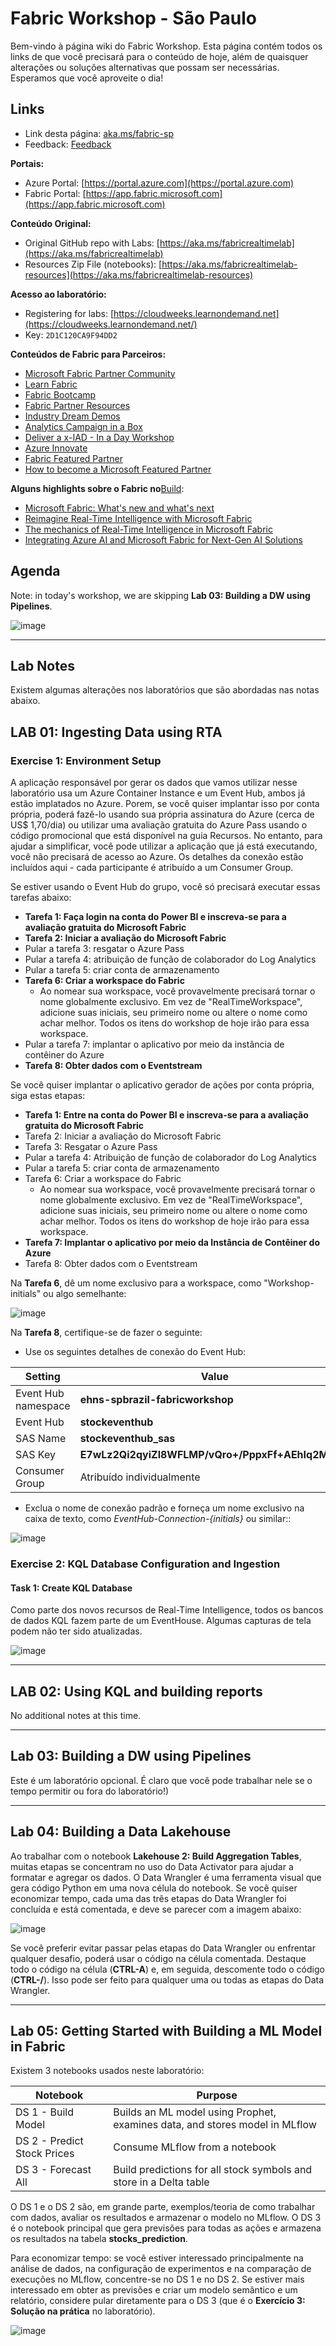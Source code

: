 # Fabric Workshop -  São Paulo

Bem-vindo à página wiki do Fabric Workshop. Esta página contém todos os links de que você precisará para o conteúdo de hoje, além de quaisquer alterações ou soluções alternativas que possam ser necessárias. Esperamos que você aproveite o dia!
 
## Links
 
* Link desta página: [aka.ms/fabric-sp](https://aka.ms/fabric-sp)
* Feedback: [Feedback](https://forms.office.com/pages/responsepage.aspx?id=v4j5cvGGr0GRqy180BHbR5UnTHndg5dHvqF4p45wkjZURFZONzBXNUtTNzZRWEpSV0VLRURXSlM3Ti4u&origin=QRCode&qrcodeorigin=presentation)
 
**Portais:**
* Azure Portal: [https://portal.azure.com](https://portal.azure.com)
* Fabric Portal: [https://app.fabric.microsoft.com](https://app.fabric.microsoft.com)
 
**Conteúdo Original:**
* Original GitHub repo with Labs: [https://aka.ms/fabricrealtimelab](https://aka.ms/fabricrealtimelab)
* Resources Zip File (notebooks): [https://aka.ms/fabricrealtimelab-resources](https://aka.ms/fabricrealtimelab-resources)
 
**Acesso ao laboratório:**
* Registering for labs: [https://cloudweeks.learnondemand.net](https://cloudweeks.learnondemand.net/)
* Key: `2D1C120CA9F94DD2`

 
**Conteúdos de Fabric para Parceiros:**
* [Microsoft Fabric Partner Community](https://aka.ms/JoinFabricPartnerCommunity)
* [Learn Fabric](https://aka.ms/learn-fabric)
* [Fabric Bootcamp](https://aka.ms/azuredepthworkshops)
* [Fabric Partner Resources](https://aka.ms/FabricPartnerResources)
* [Industry Dream Demos](https://aka.ms/dreams)
* [Analytics Campaign in a Box](https://aka.ms/AnalyticsCIAB)
* [Deliver a x-IAD - In a Day Workshop](https://aka.ms/XIADPartnerOpportunity)
* [Azure Innovate](https://aka.ms/AzurePLofferings)
* [Fabric Featured Partner](https://aka.ms/FabricFeaturedPartners)
* [How to become a Microsoft Featured Partner](https://aka.ms/HowToBecomeFFP)
 
**Alguns highlights sobre o Fabric no**[Build](https://build.microsoft.com):
* [Microsoft Fabric: What's new and what's next](https://build.microsoft.com/en-US/sessions/e2dadf62-d982-4467-9c5c-fd232d663783?source=sessions)
* [Reimagine Real-Time Intelligence with Microsoft Fabric](https://build.microsoft.com/en-US/sessions/2b5c3675-36e7-4d70-bf4e-3d98c913a018?source=sessions)
* [The mechanics of Real-Time Intelligence in Microsoft Fabric](https://build.microsoft.com/en-US/sessions/514d3926-7f9a-412b-a095-93d6e5df0bca?source=sessions)
* [Integrating Azure AI and Microsoft Fabric for Next-Gen AI Solutions](https://build.microsoft.com/en-US/sessions/91971ab3-93e4-429d-b2d7-5b60b2729b72?source=sessions)
 
## Agenda
 
Note: in today's workshop, we are skipping **Lab 03: Building a DW using Pipelines**.
 
![image](https://github.com/lesantana/talknotes/blob/main/agenda.png?raw=true)
 
***
 
## Lab Notes
 
Existem algumas alterações nos laboratórios que são abordadas nas notas abaixo.
 
## LAB 01: Ingesting Data using RTA
 
### Exercise 1: Environment Setup
 
A aplicação responsável por gerar os dados que vamos utilizar nesse laboratório usa um Azure Container Instance e um Event Hub, ambos já estão implatados no Azure. Porem, se você quiser implantar isso por conta própria, poderá fazê-lo usando sua própria assinatura do Azure (cerca de US$ 1,70/dia) ou utilizar uma avaliação gratuita do Azure Pass usando o código promocional que está disponível na guia Recursos. No entanto, para ajudar a simplificar, você pode utilizar a aplicação que já está executando, você não precisará de acesso ao Azure. Os detalhes da conexão estão incluídos aqui - cada participante é atribuído a um Consumer Group.
 
Se estiver usando o Event Hub do grupo, você só precisará executar essas tarefas abaixo:

* **Tarefa 1: Faça login na conta do Power BI e inscreva-se para a avaliação gratuita do Microsoft Fabric**
* **Tarefa 2: Iniciar a avaliação do Microsoft Fabric**
* Pular a tarefa 3: resgatar o Azure Pass
* Pular a tarefa 4: atribuição de função de colaborador do Log Analytics
* Pular a tarefa 5: criar conta de armazenamento
* **Tarefa 6: Criar a workspace do Fabric**
  * Ao nomear sua workspace, você provavelmente precisará tornar o nome globalmente exclusivo. Em vez de "RealTimeWorkspace", adicione suas iniciais, seu primeiro nome ou altere o nome como achar melhor. Todos os itens do workshop de hoje irão para essa workspace.
* Pular a tarefa 7: implantar o aplicativo por meio da instância de contêiner do Azure
* **Tarefa 8: Obter dados com o Eventstream**
 
Se você quiser implantar o aplicativo gerador de ações por conta própria, siga estas etapas:
 
* **Tarefa 1: Entre na conta do Power BI e inscreva-se para a avaliação gratuita do Microsoft Fabric**
* Tarefa 2: Iniciar a avaliação do Microsoft Fabric
* Tarefa 3: Resgatar o Azure Pass
* Pular a tarefa 4: Atribuição de função de colaborador do Log Analytics
* Pular a tarefa 5: criar conta de armazenamento
* Tarefa 6: Criar a workspace do Fabric
  * Ao nomear sua workspace, você provavelmente precisará tornar o nome globalmente exclusivo. Em vez de "RealTimeWorkspace", adicione suas iniciais, seu primeiro nome ou altere o nome como achar melhor. Todos os itens do workshop de hoje irão para essa workspace.
* **Tarefa 7: Implantar o aplicativo por meio da Instância de Contêiner do Azure**
* Tarefa 8: Obter dados com o Eventstream


 
Na **Tarefa 6**, dê um nome exclusivo para a workspace, como "Workshop-initials" ou algo semelhante:
 
![image](https://github.com/bhitney/TalkNotes/assets/2793422/467d5e14-36aa-4862-ab45-5ab3d5e214c6)
 
Na **Tarefa 8**, certifique-se de fazer o seguinte:
* Use os seguintes detalhes de conexão do Event Hub:
 
| Setting | Value|
| -------- | ------- |
| Event Hub namespace| **ehns-spbrazil-fabricworkshop** | 
| Event Hub| **stockeventhub** |
| SAS Name| **stockeventhub_sas** |
| SAS Key| **E7wLz2Qi2qyiZl8WFLMP/vQro+/PppxFf+AEhIq2MYU=** |
| Consumer Group | Atribuído individualmente |
 
* Exclua o nome de conexão padrão e forneça um nome exclusivo na caixa de texto, como *EventHub-Connection-{initials}* ou similar::
 
![image](https://github.com/bhitney/TalkNotes/assets/2793422/4e093598-c03b-4b1b-b07e-a3916c7542a1)
 
### Exercise 2: KQL Database Configuration and Ingestion
 
#### Task 1: Create KQL Database
 
Como parte dos novos recursos de Real-Time Intelligence, todos os bancos de dados KQL fazem parte de um EventHouse. Algumas capturas de tela podem não ter sido atualizadas.
 
![image](https://github.com/bhitney/TalkNotes/assets/2793422/6860198d-ef85-4f41-a933-cfe45e611977)
 
***
 
## LAB 02: Using KQL and building reports
 
No additional notes at this time.
 
***
 
## Lab 03: Building a DW using Pipelines
 
Este é um laboratório opcional. É claro que você pode trabalhar nele se o tempo permitir ou fora do laboratório!)
 
***
 
## Lab 04: Building a Data Lakehouse
 
Ao trabalhar com o notebook **Lakehouse 2: Build Aggregation Tables**, muitas etapas se concentram no uso do Data Activator para ajudar a formatar e agregar os dados. O Data Wrangler é uma ferramenta visual que gera código Python em uma nova célula do notebook. Se você quiser economizar tempo, cada uma das três etapas do Data Wrangler foi concluída e está comentada, e deve se parecer com a imagem abaixo:
 
![image](https://github.com/bhitney/TalkNotes/assets/2793422/60655d53-d012-478e-9229-4e5abdf348ff)
 
Se você preferir evitar passar pelas etapas do Data Wrangler ou enfrentar qualquer desafio, poderá usar o código na célula comentada. Destaque todo o código na célula (**CTRL-A**) e, em seguida, descomente todo o código (**CTRL-/**). Isso pode ser feito para qualquer uma ou todas as etapas do Data Wrangler.
 
***
 
## Lab 05: Getting Started with Building a ML Model in Fabric
 
Existem 3 notebooks usados neste laboratório:
 
| Notebook | Purpose |
| -------- | ------- |
| DS 1 - Build Model | Builds an ML model using Prophet, examines data, and stores model in MLflow |
| DS 2 - Predict Stock Prices | Consume MLflow from a notebook |
| DS 3 - Forecast All | Build predictions for all stock symbols and store in a Delta table |
 
O DS 1 e o DS 2 são, em grande parte, exemplos/teoria de como trabalhar com dados, avaliar os resultados e armazenar o modelo no MLflow. O DS 3 é o notebook principal que gera previsões para todas as ações e armazena os resultados na tabela **stocks_prediction**.
 
Para economizar tempo: se você estiver interessado principalmente na análise de dados, na configuração de experimentos e na comparação de execuções no MLflow, concentre-se no DS 1 e no DS 2. Se estiver mais interessado em obter as previsões e criar um modelo semântico e um relatório, considere pular diretamente para o DS 3 (que é o **Exercício 3: Solução na prática** no laboratório).
 
![image](https://github.com/bhitney/TalkNotes/assets/2793422/f40d2b5a-43b0-4f9f-91fc-49f223360d85)
